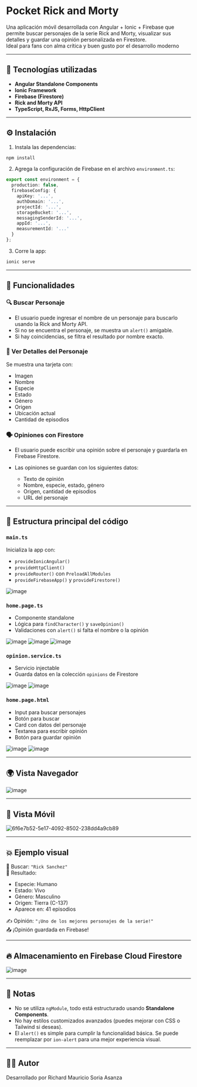 # Pocket Rick and Morty

Una aplicación móvil desarrollada con Angular + Ionic + Firebase que permite buscar personajes de la serie Rick and Morty, visualizar sus detalles y guardar una opinión personalizada en Firestore.  
Ideal para fans con alma crítica y buen gusto por el desarrollo moderno

---

## 🚀 Tecnologías utilizadas

- **Angular Standalone Components**
- **Ionic Framework**
- **Firebase (Firestore)**
- **Rick and Morty API**
- **TypeScript, RxJS, Forms, HttpClient**

---

## ⚙️ Instalación

1. Instala las dependencias:

```bash
npm install
```

2. Agrega la configuración de Firebase en el archivo `environment.ts`:

```ts
export const environment = {
  production: false,
  firebaseConfig: {
    apiKey: '...',
    authDomain: '...',
    projectId: '...',
    storageBucket: '...',
    messagingSenderId: '...',
    appId: '...',
    measurementId: '...'
  }
};
```

3. Corre la app:

```bash
ionic serve
```

---

## 🧠 Funcionalidades

### 🔍 Buscar Personaje
- El usuario puede ingresar el nombre de un personaje para buscarlo usando la Rick and Morty API.
- Si no se encuentra el personaje, se muestra un `alert()` amigable.
- Si hay coincidencias, se filtra el resultado por nombre exacto.

### 📄 Ver Detalles del Personaje
Se muestra una tarjeta con:

- Imagen
- Nombre
- Especie
- Estado
- Género
- Origen
- Ubicación actual
- Cantidad de episodios

### 🗣️ Opiniones con Firestore
- El usuario puede escribir una opinión sobre el personaje y guardarla en Firebase Firestore.
- Las opiniones se guardan con los siguientes datos:

  - Texto de opinión
  - Nombre, especie, estado, género
  - Origen, cantidad de episodios
  - URL del personaje

---

## 📁 Estructura principal del código

### `main.ts`
Inicializa la app con:

- `provideIonicAngular()`
- `provideHttpClient()`
- `provideRouter()` con `PreloadAllModules`
- `provideFirebaseApp()` y `provideFirestore()`

![image](https://github.com/user-attachments/assets/a84e5a3d-991b-4d34-ac6d-f2912bfb4232)

### `home.page.ts`
- Componente standalone
- Lógica para `findCharacter()` y `saveOpinion()`
- Validaciones con `alert()` si falta el nombre o la opinión

![image](https://github.com/user-attachments/assets/0eb3aa82-6676-4af6-8953-65659c303d41)
![image](https://github.com/user-attachments/assets/a460c505-b231-4c51-a356-13b1c5e8e174)
![image](https://github.com/user-attachments/assets/cb98b34c-3da5-4356-a14d-c19e0baa27a1)


### `opinion.service.ts`
- Servicio injectable
- Guarda datos en la colección `opinions` de Firestore

![image](https://github.com/user-attachments/assets/72b8b010-d070-46f6-a19f-0d6052fb23b9)
![image](https://github.com/user-attachments/assets/054fbfd6-31a0-4bf9-b14e-7816098f3d96)


### `home.page.html`
- Input para buscar personajes
- Botón para buscar
- Card con datos del personaje
- Textarea para escribir opinión
- Botón para guardar opinión

![image](https://github.com/user-attachments/assets/cc70c463-d6e8-45cc-af59-c4e2f1f18f77)
![image](https://github.com/user-attachments/assets/5d762777-d998-4461-9886-56aba41f5928)

---

## 🌍 Vista Navegador

![image](https://github.com/user-attachments/assets/8bc34acb-bfea-4733-8b4f-281bd319f35a)

---

## 📱 Vista Móvil

![6f6e7b52-5e17-4092-8502-238dd4a9cb89](https://github.com/user-attachments/assets/8d40fd7a-4337-4933-afaf-76a1a9df9f66)

---

## 💥 Ejemplo visual

🧪 Buscar: `"Rick Sanchez"`  
📄 Resultado:  
- Especie: Humano  
- Estado: Vivo  
- Género: Masculino  
- Origen: Tierra (C-137)  
- Aparece en: 41 episodios  

✍️ Opinión: `"¡Uno de los mejores personajes de la serie!"`  
📤 ¡Opinión guardada en Firebase!

---

## 🔥 Almacenamiento en Firebase Cloud Firestore

![image](https://github.com/user-attachments/assets/8be94127-91be-4dfd-a34b-763c6df65775)

---

## 📌 Notas

- No se utiliza `ngModule`, todo está estructurado usando **Standalone Components**.
- No hay estilos customizados avanzados (puedes mejorar con CSS o Tailwind si deseas).
- El `alert()` es simple para cumplir la funcionalidad básica. Se puede reemplazar por `ion-alert` para una mejor experiencia visual.

---
## 🧑‍💻 Autor
Desarrollado por Richard Mauricio Soria Asanza
